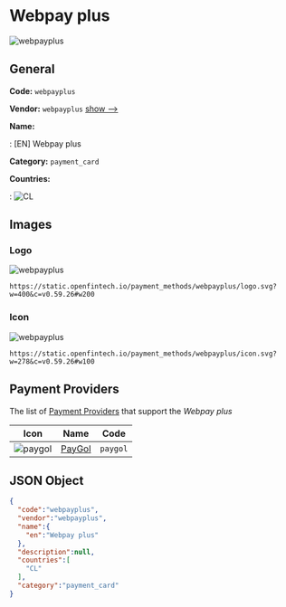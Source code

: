 
# Webpay plus 
![webpayplus](https://static.openfintech.io/payment_methods/webpayplus/logo.svg?w=400&c=v0.59.26#w200)  

## General 
**Code:** `webpayplus` 
 
**Vendor:** `webpayplus` [show -->](/vendors/webpayplus/) 
 
**Name:** 
 
:	[EN] Webpay plus 
 
**Category:** `payment_card` 
 
**Countries:** 
 
:	![CL](https://cdnjs.cloudflare.com/ajax/libs/flag-icon-css/3.3.0/flags/4x3/cl.svg#w24)  

## Images 

### Logo 
![webpayplus](https://static.openfintech.io/payment_methods/webpayplus/logo.svg?w=400&c=v0.59.26#w200)  

```
https://static.openfintech.io/payment_methods/webpayplus/logo.svg?w=400&c=v0.59.26#w200
```  

### Icon 
![webpayplus](https://static.openfintech.io/payment_methods/webpayplus/icon.svg?w=278&c=v0.59.26#w100)  

```
https://static.openfintech.io/payment_methods/webpayplus/icon.svg?w=278&c=v0.59.26#w100
```  

## Payment Providers 
 
The list of [Payment Providers](/payment-providers/) that support the _Webpay plus_ 

|Icon|Name|Code| 
|:---:|:---:|:---:| 
|![paygol](https://static.openfintech.io/payment_providers/paygol/icon.svg?w=278&c=v0.59.26#w100) |[PayGol](/payment-providers/paygol/)|`paygol`| 
 

## JSON Object 

```json
{
  "code":"webpayplus",
  "vendor":"webpayplus",
  "name":{
    "en":"Webpay plus"
  },
  "description":null,
  "countries":[
    "CL"
  ],
  "category":"payment_card"
}
```  
